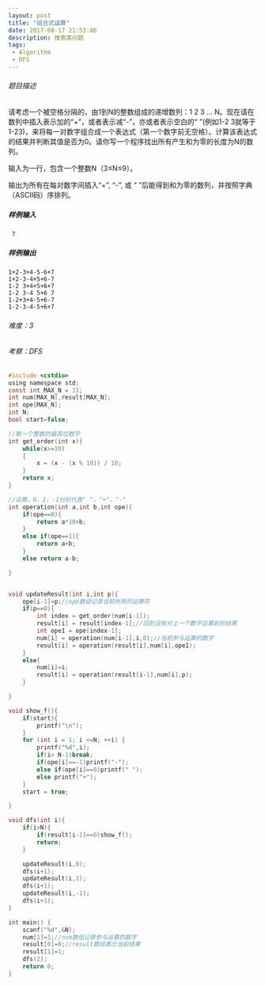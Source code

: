 ```yaml
---
layout: post
title: "组合式运算"
date: 2017-08-17 21:53:06
description: 搜索类问题
tags: 
 - Algorithm
 - DFS
---
```


###### 题目描述 

请考虑一个被空格分隔的，由1到N的整数组成的递增数列：1 2 3 ... N。现在请在数列中插入表示加的“+”，或者表示减“-”，亦或者表示空白的“ ”(例如1-2 3就等于1-23)，来将每一对数字组合成一个表达式（第一个数字前无空格）。计算该表达式的结果并判断其值是否为0。请你写一个程序找出所有产生和为零的长度为N的数列。

输入为一行，包含一个整数N（3≤N≤9）。

输出为所有在每对数字间插入“+”, “-”, 或 “ ”后能得到和为零的数列，并按照字典（ASCII码）序排列。

##### 样例输入

     7

##### 样例输出

    1+2-3+4-5-6+7
    1+2-3-4+5+6-7
    1-2 3+4+5+6+7
    1-2 3-4 5+6 7
    1-2+3+4-5+6-7
    1-2-3-4-5+6+7

###### 难度：3
###### 考察：DFS

``` c
#include <cstdio>
using namespace std;
const int MAX_N = 11;
int num[MAX_N],result[MAX_N];
int ope[MAX_N];
int N;
bool start=false;

//取一个整数的最高位数字
int get_order(int x){
    while(x>=10)
    {
        x = (x - (x % 10)) / 10;
    }
    return x;
}

//运算，0，1，-1分别代表" "，"+"，"-"
int operation(int a,int b,int ope){
    if(ope==0){
        return a*10+b;
    }
    else if(ope==1){
        return a+b;
    }
    else return a-b;

}


void updateResult(int i,int p){
    ope[i-1]=p;//ope数组记录当前所用的运算符
    if(p==0){
        int index = get_order(num[i-1]);
        result[i] = result[index-1];//回到没有对上一个数字运算前的结果
        int ope1 = ope[index-1];
        num[i] = operation(num[i-1],i,0);//当前参与运算的数字
        result[i] = operation(result[i],num[i],ope1);
    }
    else{
        num[i]=i;
        result[i] = operation(result[i-1],num[i],p);
    }

}

void show_f(){
    if(start){
        printf("\n");
    }
    for (int i = 1; i <=N; ++i) {
        printf("%d",i);
        if(i> N-1)break;
        if(ope[i]==-1)printf("-");
        else if(ope[i]==0)printf(" ");
        else printf("+");
    }
    start = true;

}

void dfs(int i){
    if(i>N){
        if(result[i-1]==0)show_f();
        return;
    }

    updateResult(i,0);
    dfs(i+1);
    updateResult(i,1);
    dfs(i+1);
    updateResult(i,-1);
    dfs(i+1);
}

int main() {
    scanf("%d",&N);
    num[1]=1;//num数组记录参与运算的数字
    result[0]=0;//result数组表示当前结果
    result[1]=1;
    dfs(2);
    return 0;
}
```